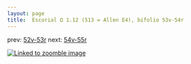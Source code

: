 ```yaml
---
layout: page
title:  Escorial Ω 1.12 (513 = Allen E4), bifolio 53v-54r
---
```


prev: [52v-53r](../52v-53r/) next: [54v-55r](../54v-55r/)



[![Linked to zoomble image](http://www.homermultitext.org/iipsrv?IIIF=/project/homer/pyramidal/deepzoom/hmt/e3bifolio/v1/E3_53v_54r.tif/full/2000,/0/default.jpg)](http://www.homermultitext.org/ict2/?urn=urn:cite2:hmt:e3bifolio.v1:E3_53v_54r)

